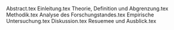 Abstract.tex
Einleitung.tex
Theorie, Definition und Abgrenzung.tex
Methodik.tex
Analyse des Forschungstandes.tex
Empirische Untersuchung.tex
Diskussion.tex
Resuemee und Ausblick.tex